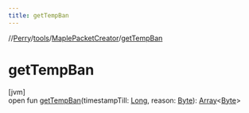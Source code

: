 ```yaml
---
title: getTempBan
---
```

//[Perry](../../../index.html)/[tools](../index.html)/[MaplePacketCreator](index.html)/[getTempBan](get-temp-ban.html)



# getTempBan



[jvm]\
open fun [getTempBan](get-temp-ban.html)(timestampTill: [Long](https://kotlinlang.org/api/latest/jvm/stdlib/kotlin/-long/index.html), reason: [Byte](https://kotlinlang.org/api/latest/jvm/stdlib/kotlin/-byte/index.html)): [Array](https://kotlinlang.org/api/latest/jvm/stdlib/kotlin/-array/index.html)&lt;[Byte](https://kotlinlang.org/api/latest/jvm/stdlib/kotlin/-byte/index.html)&gt;




